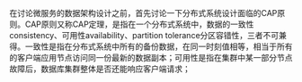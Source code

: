 在讨论微服务的数据架构设计之前，首先讨论一下分布式系统设计面临的CAP原则。CAP原则又称CAP定理，是指在一个分布式系统中，数据的一致性consistency、可用性availability、partition tolerance分区容错性，三者不可兼得。一致性是指在分布式系统中所有的备份数据，在同一时刻值相等，相当于所有的客户端应用节点访问同一份最新的数据副本；可用性是指在集群中某一部分节点故障后，数据库集群整体是否还能响应客户端请求；


